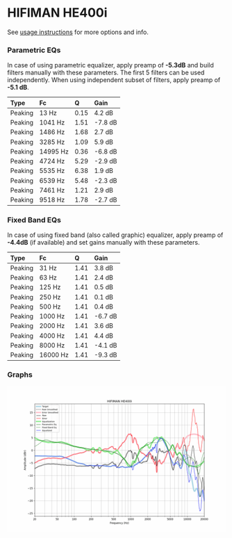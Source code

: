 # HIFIMAN HE400i
See [usage instructions](https://github.com/jaakkopasanen/AutoEq#usage) for more options and info.

### Parametric EQs
In case of using parametric equalizer, apply preamp of **-5.3dB** and build filters manually
with these parameters. The first 5 filters can be used independently.
When using independent subset of filters, apply preamp of **-5.1 dB**.

| Type    | Fc       |    Q | Gain    |
|:--------|:---------|:-----|:--------|
| Peaking | 13 Hz    | 0.15 | 4.2 dB  |
| Peaking | 1041 Hz  | 1.51 | -7.8 dB |
| Peaking | 1486 Hz  | 1.68 | 2.7 dB  |
| Peaking | 3285 Hz  | 1.09 | 5.9 dB  |
| Peaking | 14995 Hz | 0.36 | -6.8 dB |
| Peaking | 4724 Hz  | 5.29 | -2.9 dB |
| Peaking | 5535 Hz  | 6.38 | 1.9 dB  |
| Peaking | 6539 Hz  | 5.48 | -2.3 dB |
| Peaking | 7461 Hz  | 1.21 | 2.9 dB  |
| Peaking | 9518 Hz  | 1.78 | -2.7 dB |

### Fixed Band EQs
In case of using fixed band (also called graphic) equalizer, apply preamp of **-4.4dB**
(if available) and set gains manually with these parameters.

| Type    | Fc       |    Q | Gain    |
|:--------|:---------|:-----|:--------|
| Peaking | 31 Hz    | 1.41 | 3.8 dB  |
| Peaking | 63 Hz    | 1.41 | 2.4 dB  |
| Peaking | 125 Hz   | 1.41 | 0.5 dB  |
| Peaking | 250 Hz   | 1.41 | 0.1 dB  |
| Peaking | 500 Hz   | 1.41 | 0.4 dB  |
| Peaking | 1000 Hz  | 1.41 | -6.7 dB |
| Peaking | 2000 Hz  | 1.41 | 3.6 dB  |
| Peaking | 4000 Hz  | 1.41 | 4.4 dB  |
| Peaking | 8000 Hz  | 1.41 | -4.1 dB |
| Peaking | 16000 Hz | 1.41 | -9.3 dB |

### Graphs
![](./HIFIMAN%20HE400i.png)